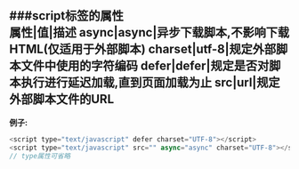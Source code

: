 ###script标签的属性  
属性|值|描述
async|async|异步下载脚本,不影响下载HTML(仅适用于外部脚本)
charset|utf-8|规定外部脚本文件中使用的字符编码
defer|defer|规定是否对脚本执行进行延迟加载,直到页面加载为止
src|url|规定外部脚本文件的URL
---
**例子:**
```javascript
<script type="text/javascript" defer charset="UTF-8"></script>
<script type="text/javascript" src="" async="async" charset="UTF-8"></script>
// type属性可省略